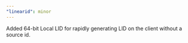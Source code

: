 ```yaml
---
"linearid": minor
---
```


Added 64-bit Local LID for rapidly generating LID on the client without a source id.
